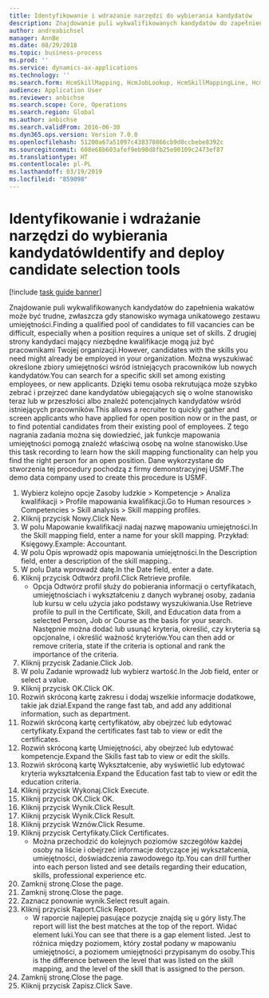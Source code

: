 ```yaml
---
title: Identyfikowanie i wdrażanie narzędzi do wybierania kandydatów
description: Znajdowanie puli wykwalifikowanych kandydatów do zapełnienia wakatów może być trudne, zwłaszcza gdy stanowisko wymaga unikatowego zestawu umiejętności.
author: andreabichsel
manager: AnnBe
ms.date: 08/29/2018
ms.topic: business-process
ms.prod: ''
ms.service: dynamics-ax-applications
ms.technology: ''
ms.search.form: HcmSkillMapping, HcmJobLookup, HcmSkillMappingLine, HcmPersonCertificate, CCHTMLPrintPreview
audience: Application User
ms.reviewer: anbichse
ms.search.scope: Core, Operations
ms.search.region: Global
ms.author: anbichse
ms.search.validFrom: 2016-06-30
ms.dyn365.ops.version: Version 7.0.0
ms.openlocfilehash: 51200a67a51097c438370866cb9d0ccbebe8392c
ms.sourcegitcommit: 608e68b603afef9eb98d8fb25e90109c2473ef87
ms.translationtype: HT
ms.contentlocale: pl-PL
ms.lasthandoff: 03/19/2019
ms.locfileid: "859098"
---
```

# <a name="identify-and-deploy-candidate-selection-tools"></a><span data-ttu-id="98205-103">Identyfikowanie i wdrażanie narzędzi do wybierania kandydatów</span><span class="sxs-lookup"><span data-stu-id="98205-103">Identify and deploy candidate selection tools</span></span>

[!include [task guide banner](../../includes/task-guide-banner.md)]

<span data-ttu-id="98205-104">Znajdowanie puli wykwalifikowanych kandydatów do zapełnienia wakatów może być trudne, zwłaszcza gdy stanowisko wymaga unikatowego zestawu umiejętności.</span><span class="sxs-lookup"><span data-stu-id="98205-104">Finding a qualified pool of candidates to fill vacancies can be difficult, especially when a position requires a unique set of skills.</span></span>  <span data-ttu-id="98205-105">Z drugiej strony kandydaci mający niezbędne kwalifikacje mogą już być pracownikami Twojej organizacji.</span><span class="sxs-lookup"><span data-stu-id="98205-105">However, candidates with the skills you need might already be employed in your organization.</span></span> <span data-ttu-id="98205-106">Można wyszukiwać określone zbiory umiejętności wśród istniejących pracowników lub nowych kandydatów.</span><span class="sxs-lookup"><span data-stu-id="98205-106">You can search for a specific skill set among existing employees, or new applicants.</span></span> <span data-ttu-id="98205-107">Dzięki temu osoba rekrutująca może szybko zebrać i przejrzeć dane kandydatów ubiegających się o wolne stanowisko teraz lub w przeszłości albo znaleźć potencjalnych kandydatów wśród istniejących pracowników.</span><span class="sxs-lookup"><span data-stu-id="98205-107">This allows a recruiter to quickly gather and screen applicants who have applied for open position now or in the past, or to find potential candidates from their existing pool of employees.</span></span> <span data-ttu-id="98205-108">Z tego nagrania zadania można się dowiedzieć, jak funkcje mapowania umiejętności pomogą znaleźć właściwą osobę na wolne stanowisko.</span><span class="sxs-lookup"><span data-stu-id="98205-108">Use this task recording to learn how the skill mapping functionality can help you find the right person for an open position.</span></span> <span data-ttu-id="98205-109">Dane wykorzystane do stworzenia tej procedury pochodzą z firmy demonstracyjnej USMF.</span><span class="sxs-lookup"><span data-stu-id="98205-109">The demo data company used to create this procedure is USMF.</span></span>

1. <span data-ttu-id="98205-110">Wybierz kolejno opcje Zasoby ludzkie > Kompetencje > Analiza kwalifikacji > Profile mapowania kwalifikacji.</span><span class="sxs-lookup"><span data-stu-id="98205-110">Go to Human resources > Competencies > Skill analysis > Skill mapping profiles.</span></span>
2. <span data-ttu-id="98205-111">Kliknij przycisk Nowy.</span><span class="sxs-lookup"><span data-stu-id="98205-111">Click New.</span></span>
3. <span data-ttu-id="98205-112">W polu Mapowanie kwalifikacji nadaj nazwę mapowaniu umiejętności.</span><span class="sxs-lookup"><span data-stu-id="98205-112">In the Skill mapping field, enter a name for your skill mapping.</span></span>  <span data-ttu-id="98205-113">Przykład: Księgowy.</span><span class="sxs-lookup"><span data-stu-id="98205-113">Example: Accountant.</span></span>
4. <span data-ttu-id="98205-114">W polu Opis wprowadź opis mapowania umiejętności.</span><span class="sxs-lookup"><span data-stu-id="98205-114">In the Description field, enter a description of the skill mapping..</span></span>
5. <span data-ttu-id="98205-115">W polu Data wprowadź datę.</span><span class="sxs-lookup"><span data-stu-id="98205-115">In the Date field, enter a date.</span></span>
6. <span data-ttu-id="98205-116">Kliknij przycisk Odtwórz profil.</span><span class="sxs-lookup"><span data-stu-id="98205-116">Click Retrieve profile.</span></span>
    * <span data-ttu-id="98205-117">Opcja Odtwórz profil służy do pobierania informacji o certyfikatach, umiejętnościach i wykształceniu z danych wybranej osoby, zadania lub kursu w celu użycia jako podstawy wyszukiwania.</span><span class="sxs-lookup"><span data-stu-id="98205-117">Use Retrieve profile to pull in the Certificate, Skill, and Education data from a selected Person, Job or Course as the basis for your search.</span></span>   <span data-ttu-id="98205-118">Następnie można dodać lub usunąć kryteria, określić, czy kryteria są opcjonalne, i określić ważność kryteriów.</span><span class="sxs-lookup"><span data-stu-id="98205-118">You can then add or remove criteria, state if the criteria is optional and rank the importance of the criteria.</span></span>  
7. <span data-ttu-id="98205-119">Kliknij przycisk Zadanie.</span><span class="sxs-lookup"><span data-stu-id="98205-119">Click Job.</span></span>
8. <span data-ttu-id="98205-120">W polu Zadanie wprowadź lub wybierz wartość.</span><span class="sxs-lookup"><span data-stu-id="98205-120">In the Job field, enter or select a value.</span></span>
9. <span data-ttu-id="98205-121">Kliknij przycisk OK.</span><span class="sxs-lookup"><span data-stu-id="98205-121">Click OK.</span></span>
10. <span data-ttu-id="98205-122">Rozwiń skróconą kartę zakresu i dodaj wszelkie informacje dodatkowe, takie jak dział.</span><span class="sxs-lookup"><span data-stu-id="98205-122">Expand the range fast tab, and add any additional information, such as department.</span></span>
11. <span data-ttu-id="98205-123">Rozwiń skróconą kartę certyfikatów, aby obejrzeć lub edytować certyfikaty.</span><span class="sxs-lookup"><span data-stu-id="98205-123">Expand the certificates fast tab to view or edit the certificates.</span></span>
12. <span data-ttu-id="98205-124">Rozwiń skróconą kartę Umiejętności, aby obejrzeć lub edytować kompetencje.</span><span class="sxs-lookup"><span data-stu-id="98205-124">Expand the Skills fast tab to view or edit the skills.</span></span>
13. <span data-ttu-id="98205-125">Rozwiń skróconą kartę Wykształcenie, aby wyświetlić lub edytować kryteria wykształcenia.</span><span class="sxs-lookup"><span data-stu-id="98205-125">Expand the Education fast tab to view or edit the education criteria.</span></span>
14. <span data-ttu-id="98205-126">Kliknij przycisk Wykonaj.</span><span class="sxs-lookup"><span data-stu-id="98205-126">Click Execute.</span></span>
15. <span data-ttu-id="98205-127">Kliknij przycisk OK.</span><span class="sxs-lookup"><span data-stu-id="98205-127">Click OK.</span></span>
16. <span data-ttu-id="98205-128">Kliknij przycisk Wynik.</span><span class="sxs-lookup"><span data-stu-id="98205-128">Click Result.</span></span>
17. <span data-ttu-id="98205-129">Kliknij przycisk Wynik.</span><span class="sxs-lookup"><span data-stu-id="98205-129">Click Result.</span></span>
18. <span data-ttu-id="98205-130">Kliknij przycisk Wznów.</span><span class="sxs-lookup"><span data-stu-id="98205-130">Click Resume.</span></span>
19. <span data-ttu-id="98205-131">Kliknij przycisk Certyfikaty.</span><span class="sxs-lookup"><span data-stu-id="98205-131">Click Certificates.</span></span>
    * <span data-ttu-id="98205-132">Można przechodzić do kolejnych poziomów szczegółów każdej osoby na liście i obejrzeć informacje dotyczące jej wykształcenia, umiejętności, doświadczenia zawodowego itp.</span><span class="sxs-lookup"><span data-stu-id="98205-132">You can drill further into each person listed and see details regarding their education, skills, professional experience etc.</span></span>  
20. <span data-ttu-id="98205-133">Zamknij stronę.</span><span class="sxs-lookup"><span data-stu-id="98205-133">Close the page.</span></span>
21. <span data-ttu-id="98205-134">Zamknij stronę.</span><span class="sxs-lookup"><span data-stu-id="98205-134">Close the page.</span></span>
22. <span data-ttu-id="98205-135">Zaznacz ponownie wynik.</span><span class="sxs-lookup"><span data-stu-id="98205-135">Select result again.</span></span>
23. <span data-ttu-id="98205-136">Kliknij przycisk Raport.</span><span class="sxs-lookup"><span data-stu-id="98205-136">Click Report.</span></span>
    * <span data-ttu-id="98205-137">W raporcie najlepiej pasujące pozycje znajdą się u góry listy.</span><span class="sxs-lookup"><span data-stu-id="98205-137">The report will list the best matches at the top of the report.</span></span>  <span data-ttu-id="98205-138">Widać element luki.</span><span class="sxs-lookup"><span data-stu-id="98205-138">You can see that there is a gap element listed.</span></span>  <span data-ttu-id="98205-139">Jest to różnica między poziomem, który został podany w mapowaniu umiejętności, a poziomem umiejętności przypisanym do osoby.</span><span class="sxs-lookup"><span data-stu-id="98205-139">This is the difference between the level that was listed on the skill mapping, and the level of the skill that is assigned to the person.</span></span>  
24. <span data-ttu-id="98205-140">Zamknij stronę.</span><span class="sxs-lookup"><span data-stu-id="98205-140">Close the page.</span></span>
25. <span data-ttu-id="98205-141">Kliknij przycisk Zapisz.</span><span class="sxs-lookup"><span data-stu-id="98205-141">Click Save.</span></span>

